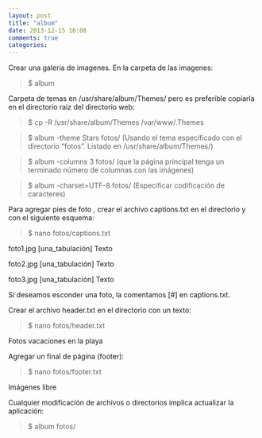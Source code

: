 ```yaml
---
layout: post
title: "album"
date: 2013-12-15 16:08
comments: true
categories: 
---
```

Crear una galeria de imagenes. En la carpeta de las imagenes:

>$ album

Carpeta de temas en /usr/share/album/Themes/ pero es preferible copiarla en el directorio raiz del directorio web: 

>$ cp -R /usr/share/album/Themes /var/www/.Themes

>$ album -theme Stars fotos/ (Usando el tema especificado con el directorio “fotos”. Listado en /usr/share/album/Themes/)

>$ album -columns 3 fotos/ (que la página principal tenga un terminado número de columnas con las imágenes)

>$ album -charset=UTF-8 fotos/ (Especificar codificación de caracteres)

Para agregar pies de foto , crear el archivo captions.txt en el directorio y con el siguiente esquema: 

>$ nano fotos/captions.txt

foto1.jpg [una_tabulación] Texto 

foto2.jpg [una_tabulación] Texto 

foto3.jpg [una_tabulación] Texto

Si deseamos esconder una foto, la comentamos [#] en captions.txt.

Crear el archivo header.txt en el directorio con un texto: 

>$ nano fotos/header.txt 

Fotos vacaciones en la playa

Agregar un final de página (footer): 

>$ nano fotos/footer.txt 

Imágenes libre

Cualquier modificación de archivos o directorios implica actualizar la aplicación: 

>$ album fotos/

